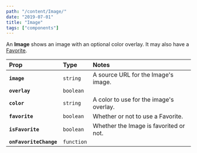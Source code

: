 ```yaml
---
path: "/content/Image/"
date: "2019-07-01"
title: "Image"
tags: ["components"]
---
```


An **Image** shows an image with an optional color overlay. It may also have a
[Favorite](content/Favorite).

| Prop                   | Type       | Notes                                   |
| :--------------------- | :--------- | :-------------------------------------- |
| **`image`**            | `string`   | A source URL for the Image's image.     |
| **`overlay`**          | `boolean`  |                                         |
| **`color`**            | `string`   | A color to use for the image's overlay. |
| **`favorite`**         | `boolean`  | Whether or not to use a Favorite.       |
| **`isFavorite`**       | `boolean`  | Whether the Image is favorited or not.  |
| **`onFavoriteChange`** | `function` |                                         |
